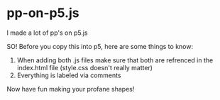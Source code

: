 # pp-on-p5.js
I made a lot of pp's on p5.js

SO! Before you copy this into p5, here are some things to know:

1. When adding both .js files make sure that both are refrenced in the index.html file (style.css doesn't really matter)
2. Everything is labeled via comments

Now have fun making your profane shapes!
